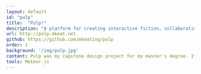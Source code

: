 ```yaml
---
layout: default
id: "pulp"
title:  "Pulp!"
description: "A platform for creating interactive fiction, collaboratively and in real-time"
url: http://pulp.mkeat.net
github: https://github.com/mkeating/pulp
order: 1
background: '/img/pulp.jpg'
content: Pulp was my capstone design project for my master's degree. It started out as a classroom tool, but evolved into just a general game-app for encouraging creative writing by allowing users to influence and inspire each other. Users can create branching, choice-based stories much like the Choose Your Own Adventure books you probably read as a kid. The branches can be either explicit (a button that says "Enter the cave", for instance) or more implicit or impressionistic; each word of the active text can become its own branch. In an effort to make the collaborative nature feel more real, Pulp updates in real time, so if you and another user are on the same panel, you can see any links they create as soon as it happens.
tools: Meteor.js
---
```

